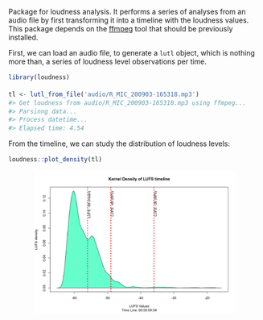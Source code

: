 Package for loudness analysis. It performs a series of analyses from an
audio file by first transforming it into a timeline with the loudness
values. This package depends on the [ffmpeg](https://ffmpeg.org/) tool
that should be previously installed.

First, we can load an audio file, to generate a `lutl` object, which is
nothing more than, a series of loudness level observations per time.

``` r
library(loudness)

tl <- lutl_from_file('audio/R_MIC_200903-165318.mp3')
#> Get loudness from audio/R_MIC_200903-165318.mp3 using ffmpeg... 
#> Parsinng data... 
#> Process datetime... 
#> Elapsed time: 4.54
```

From the timeline, we can study the distribution of loudness levels:

``` r
loudness::plot_density(tl)
```

<img src="man/figures/README-density_plot-1.png" width="80%" style="display: block; margin: auto;" />
